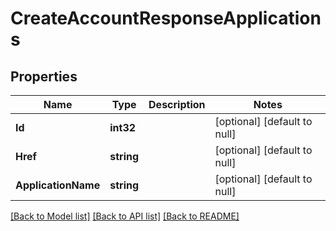 # CreateAccountResponseApplications

## Properties
Name | Type | Description | Notes
------------ | ------------- | ------------- | -------------
**Id** | **int32** |  | [optional] [default to null]
**Href** | **string** |  | [optional] [default to null]
**ApplicationName** | **string** |  | [optional] [default to null]

[[Back to Model list]](../README.md#documentation-for-models) [[Back to API list]](../README.md#documentation-for-api-endpoints) [[Back to README]](../README.md)


